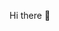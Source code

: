  Hi there 👋

<!--
**Remnicah/Remnicah** is a ✨ _special_ ✨ repository because its `README.md` (this file) appears on your GitHub profile.

Here are some ideas to get you started:

- 🔭 I’m currently working on a new web
- 🌱 I’m currently learning html,css and javascript
- 👯 I’m looking to collaborate on creating web pages
- 🤔 I’m looking for help with my new project
- 💬 Ask me about anything
- 📫 How to reach me:@github remnicah
- 😄 Pronouns: ...
- ⚡ Fun fact: ...coding is like eating
-->
